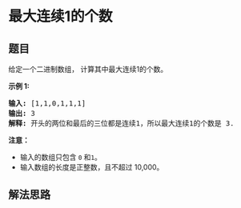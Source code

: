 # 最大连续1的个数

## 题目

<HTML><p>给定一个二进制数组， 计算其中最大连续1的个数。</p>

<p><strong>示例 1:</strong></p>

<pre>
<strong>输入:</strong> [1,1,0,1,1,1]
<strong>输出:</strong> 3
<strong>解释:</strong> 开头的两位和最后的三位都是连续1，所以最大连续1的个数是 3.
</pre>

<p><strong>注意：</strong></p>

<ul>
	<li>输入的数组只包含&nbsp;<code>0</code> 和<code>1</code>。</li>
	<li>输入数组的长度是正整数，且不超过 10,000。</li>
</ul>
</HTML>

## 解法思路

